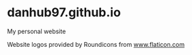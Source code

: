 # danhub97.github.io
My personal website

Website logos provided by Roundicons from www.flaticon.com
